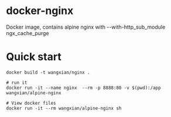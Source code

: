 # docker-nginx
Docker image, contains alpine nginx with --with-http_sub_module ngx_cache_purge

# Quick start
```
docker build -t wangxian/nginx .

# run it
docker run -it --name nginx  --rm -p 8888:80 -v $(pwd):/app wangxian/alpine-nginx

# View docker files
docker run -it --rm wangxian/alpine-nginx sh
```
